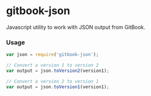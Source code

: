 # gitbook-json

Javascript utility to work with JSON output from GitBook.

### Usage

```js
var json = require('gitbook-json');

// Convert a version 1 to version 2
var output = json.toVersion2(version1);

// Convert a version 2 to version 1
var output = json.toVersion1(version1);
```


